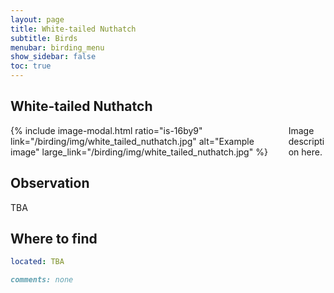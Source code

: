 ```yaml
---
layout: page
title: White-tailed Nuthatch
subtitle: Birds
menubar: birding_menu
show_sidebar: false
toc: true
---
```


## White-tailed Nuthatch

<div class="columns">
<div class="column is-6">
{% include image-modal.html ratio="is-16by9" link="/birding/img/white_tailed_nuthatch.jpg" alt="Example image" large_link="/birding/img/white_tailed_nuthatch.jpg" %}
</div>
<div class="column is-6">
Image description here.
</div>
</div>

## Observation
TBA

## Where to find
```yaml
located: TBA
```

```markdown
comments: none
```
